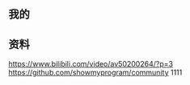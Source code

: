 ## 我的

## 资料
https://www.bilibili.com/video/av50200264/?p=3
https://github.com/showmyprogram/community
1111